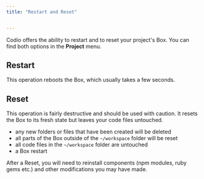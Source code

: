 ```yaml
---
title: "Restart and Reset"


---
```


Codio offers the ability to restart and to reset your project's Box. You can find both options in the **Project** menu.

## Restart
This operation reboots the Box, which usually takes a few seconds.

## Reset
This operation is fairly destructive and should be used with caution. It resets the Box to its fresh state but leaves your code files untouched.

- any new folders or files that have been created will be deleted
- all parts of the Box outside of the `~/workspace` folder will be reset
- all code files in the `~/workspace` folder are untouched
- a Box restart

After a Reset, you will need to reinstall components (npm modules, ruby gems etc.) and other modifications you may have made.



